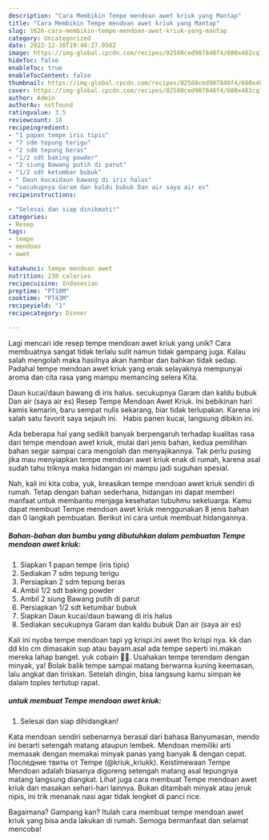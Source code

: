```yaml
---
description: "Cara Membikin Tempe mendoan awet kriuk yang Mantap"
title: "Cara Membikin Tempe mendoan awet kriuk yang Mantap"
slug: 1626-cara-membikin-tempe-mendoan-awet-kriuk-yang-mantap
category: Uncategorized
date: 2022-12-30T19:40:27.050Z
image: https://img-global.cpcdn.com/recipes/02588ced907848f4/680x482cq70/tempe-mendoan-awet-kriuk-foto-resep-utama.jpg
hideToc: false
enableToc: true
enableTocContent: false
thumbnail: https://img-global.cpcdn.com/recipes/02588ced907848f4/680x482cq70/tempe-mendoan-awet-kriuk-foto-resep-utama.jpg
cover: https://img-global.cpcdn.com/recipes/02588ced907848f4/680x482cq70/tempe-mendoan-awet-kriuk-foto-resep-utama.jpg
author: Admin
authorAv: notfound
ratingvalue: 3.5
reviewcount: 18
recipeingredient:
- "1 papan tempe iris tipis"
- "7 sdm tepung terigu"
- "2 sdm tepung beras"
- "1/2 sdt baking powder"
- "2 siung Bawang putih di parut"
- "1/2 sdt ketumbar bubuk"
- " Daun kucaidaun bawang di iris halus"
- "secukupnya Garam dan kaldu bubuk Dan air saya air es"
recipeinstructions:

- "Selesai dan siap dinikmati!"
categories:
- Resep
tags:
- tempe
- mendoan
- awet

katakunci: tempe mendoan awet 
nutrition: 238 calories
recipecuisine: Indonesian
preptime: "PT10M"
cooktime: "PT43M"
recipeyield: "1"
recipecategory: Dinner

---
```





Lagi mencari ide resep tempe mendoan awet kriuk yang unik? Cara membuatnya sangat tidak terlalu sulit namun tidak gampang juga. Kalau salah mengolah maka hasilnya akan hambar dan bahkan tidak sedap. Padahal tempe mendoan awet kriuk yang enak selayaknya mempunyai aroma dan cita rasa yang mampu memancing selera Kita.





Daun kucai/daun bawang di iris halus. secukupnya Garam dan kaldu bubuk Dan air (saya air es) Resep Tempe Mendoan Awet Kriuk. Ini bebikinan hari kamis kemarin, baru sempat nulis sekarang, biar tidak terlupakan. Karena ini salah satu favorit saya sejauh ini. ️ ️ Habis panen kucai, langsung dibikin ini.

Ada beberapa hal yang sedikit banyak berpengaruh terhadap kualitas rasa dari tempe mendoan awet kriuk, mulai dari jenis bahan, kedua pemilihan bahan segar sampai cara mengolah dan menyajikannya. Tak perlu pusing jika mau menyiapkan tempe mendoan awet kriuk enak di rumah, karena asal sudah tahu triknya maka hidangan ini mampu jadi suguhan spesial.






Nah, kali ini kita coba, yuk, kreasikan tempe mendoan awet kriuk sendiri di rumah. Tetap dengan bahan sederhana, hidangan ini dapat memberi manfaat untuk membantu menjaga kesehatan tubuhmu sekeluarga. Kamu dapat membuat Tempe mendoan awet kriuk menggunakan 8 jenis bahan dan 0 langkah pembuatan. Berikut ini cara untuk membuat hidangannya.

<!--inarticleads1-->

##### Bahan-bahan dan bumbu yang dibutuhkan dalam pembuatan Tempe mendoan awet kriuk:

1. Siapkan 1 papan tempe (iris tipis)
1. Sediakan 7 sdm tepung terigu
1. Persiapkan 2 sdm tepung beras
1. Ambil 1/2 sdt baking powder
1. Ambil 2 siung Bawang putih di parut
1. Persiapkan 1/2 sdt ketumbar bubuk
1. Siapkan  Daun kucai/daun bawang di iris halus
1. Sediakan secukupnya Garam dan kaldu bubuk Dan air (saya air es)


Kali ini nyoba tempe mendoan tapi yg krispi.ini awet lho krispi nya. kk dan dd klo cm dimasakin sup atau bayam.asal ada tempe seperti ini.makan mereka lahap banget. yuk cobain 🥰🥰. Usahakan tempe terendam dengan minyak, ya! Bolak balik tempe sampai matang berwarna kuning keemasan, lalu angkat dan tiriskan. Setelah dingin, bisa langsung kamu simpan ke dalam toples tertutup rapat. 

<!--inarticleads2-->

#####  untuk membuat Tempe mendoan awet kriuk:


1. Selesai dan siap dihidangkan!

Kata mendoan sendiri sebenarnya berasal dari bahasa Banyumasan, mendo ini berarti setengah matang ataupun lembek. Mendoan memiliki arti memasak dengan memakai minyak panas yang banyak &amp; dengan cepat. Последние твиты от Tempe (@kriuk_kriukk). Keistimewaan Tempe Mendoan adalah biasanya digoreng setengah matang asal tepungnya matang langsung diangkat. Lihat juga cara membuat Tempe mendoan awet kriuk dan masakan sehari-hari lainnya. Bukan ditambah minyak atau jeruk nipis, ini trik menanak nasi agar tidak lengket di panci rice. 

Bagaimana? Gampang kan? Itulah cara membuat tempe mendoan awet kriuk yang bisa anda lakukan di rumah. Semoga bermanfaat dan selamat mencoba!
